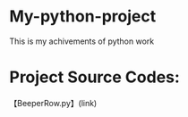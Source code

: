 # My-python-project
This is my achivements of python work
# Project Source Codes:
【BeeperRow.py】(link)
